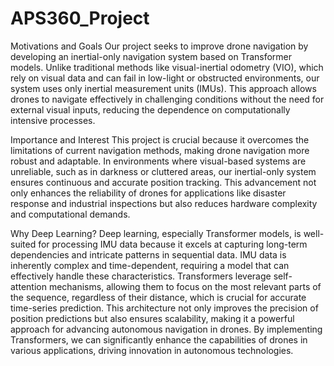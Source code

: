 # APS360_Project
Motivations and Goals
Our project seeks to improve drone navigation by developing an inertial-only navigation system based on Transformer models. Unlike traditional methods like visual-inertial odometry (VIO), which rely on visual data and can fail in low-light or obstructed environments, our system uses only inertial measurement units (IMUs). This approach allows drones to navigate effectively in challenging conditions without the need for external visual inputs, reducing the dependence on computationally intensive processes.

Importance and Interest
This project is crucial because it overcomes the limitations of current navigation methods, making drone navigation more robust and adaptable. In environments where visual-based systems are unreliable, such as in darkness or cluttered areas, our inertial-only system ensures continuous and accurate position tracking. This advancement not only enhances the reliability of drones for applications like disaster response and industrial inspections but also reduces hardware complexity and computational demands.

Why Deep Learning?
Deep learning, especially Transformer models, is well-suited for processing IMU data because it excels at capturing long-term dependencies and intricate patterns in sequential data. IMU data is inherently complex and time-dependent, requiring a model that can effectively handle these characteristics. Transformers leverage self-attention mechanisms, allowing them to focus on the most relevant parts of the sequence, regardless of their distance, which is crucial for accurate time-series prediction. This architecture not only improves the precision of position predictions but also ensures scalability, making it a powerful approach for advancing autonomous navigation in drones. By implementing Transformers, we can significantly enhance the capabilities of drones in various applications, driving innovation in autonomous technologies. 

